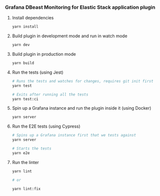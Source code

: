 
### Grafana DBeast Monitoring for Elastic Stack application plugin

1. Install dependencies

   ```bash
   yarn install
   ```

2. Build plugin in development mode and run in watch mode

   ```bash
   yarn dev
   ```

3. Build plugin in production mode

   ```bash
   yarn build
   ```

4. Run the tests (using Jest)

   ```bash
   # Runs the tests and watches for changes, requires git init first
   yarn test
   
   # Exits after running all the tests
   yarn test:ci
   ```

5. Spin up a Grafana instance and run the plugin inside it (using Docker)

   ```bash
   yarn server
   ```

6. Run the E2E tests (using Cypress)

   ```bash
   # Spins up a Grafana instance first that we tests against 
   yarn server
   
   # Starts the tests
   yarn e2e
   ```

7. Run the linter

   ```bash
   yarn lint
   
   # or

   yarn lint:fix
   ```

